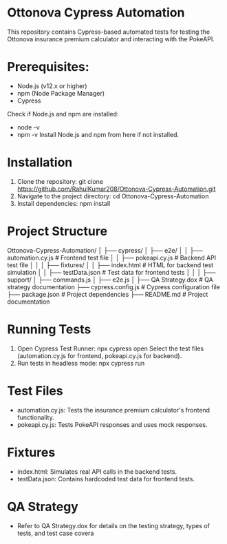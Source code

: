 # Ottonova Cypress Automation
This repository contains Cypress-based automated tests for testing the Ottonova insurance premium calculator and interacting with the PokeAPI.

# Prerequisites:
- Node.js (v12.x or higher)
- npm (Node Package Manager)
- Cypress

Check if Node.js and npm are installed:
- node -v
- npm -v
Install Node.js and npm from here if not installed.

# Installation
1. Clone the repository: git clone https://github.com/RahulKumar208/Ottonova-Cypress-Automation.git
2. Navigate to the project directory: cd Ottonova-Cypress-Automation
3. Install dependencies: npm install

# Project Structure
Ottonova-Cypress-Automation/
│
├── cypress/
│   ├── e2e/
│   │   ├── automation.cy.js  # Frontend test file
│   │   ├── pokeapi.cy.js     # Backend API test file
│   │
│   ├── fixtures/
│   │   ├── index.html        # HTML for backend test simulation
│   │   ├── testData.json     # Test data for frontend tests
│   │
│   ├── support/
│       ├── commands.js
│       ├── e2e.js
│
├── QA Strategy.dox           # QA strategy documentation
├── cypress.config.js         # Cypress configuration file
├── package.json              # Project dependencies
├── README.md                 # Project documentation

# Running Tests
1. Open Cypress Test Runner: npx cypress open
   Select the test files (automation.cy.js for frontend, pokeapi.cy.js for backend).
2. Run tests in headless mode: npx cypress run

# Test Files
- automation.cy.js: Tests the insurance premium calculator's frontend functionality.
- pokeapi.cy.js: Tests PokeAPI responses and uses mock responses.

# Fixtures
- index.html: Simulates real API calls in the backend tests.
- testData.json: Contains hardcoded test data for frontend tests.

# QA Strategy
- Refer to QA Strategy.dox for details on the testing strategy, types of tests, and test case covera




